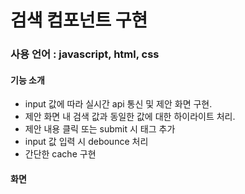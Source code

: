 # 검색 컴포넌트 구현

### 사용 언어 : javascript, html, css

#### 기능 소개

- input 값에 따라 실시간 api 통신 및 제안 화면 구현.
- 제안 화면 내 검색 값과 동일한 값에 대한 하이라이트 처리.
- 제안 내용 클릭 또는 submit 시 태그 추가
- input 값 입력 시 debounce 처리
- 간단한 cache 구현

#### 화면

